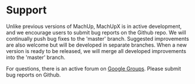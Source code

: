 # Support

Unlike previous versions of MachUp, MachUpX is in active development, and we encourage users to submit bug reports on the Github repo. We will continually push bug fixes to the 'master' branch. Suggested improvements are also welcome but will be developed in separate branches. When a new version is ready to be released, we will merge all developed improvements into the 'master' branch.

For questions, there is an active forum on [Google Groups](https://groups.google.com/g/machup_forum). Please submit bug reports on Github.